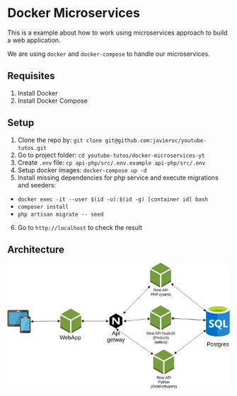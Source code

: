 # Docker Microservices

This is a example about how to work using microservices approach to build
a web application.

We are using `docker` and `docker-compose` to handle our microservices.

## Requisites

1. Install Docker
2. Install Docker Compose

## Setup

1. Clone the repo by: `git clone git@github.com:javieroc/youtube-tutos.git`
2. Go to project folder: `cd youtube-tutos/docker-microservices-yt`
3. Create `.env` file: `cp api-php/src/.env.example api-php/src/.env`
4. Setup docker images: `docker-compose up -d`
5. Install missing dependencies for php service and execute migrations and seeders:
  - `docker exec -it --user $(id -u):$(id -g) [container id] bash`
  - `composer install`
  - `php artisan migrate -- seed`
6. Go to `http://localhost` to check the result

## Architecture

![Architecture](./docker-microservices-yt/diagram.png?raw=true "Title")
